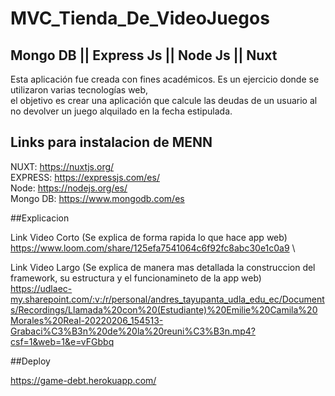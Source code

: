 # MVC_Tienda_De_VideoJuegos

## Mongo DB || Express Js || Node Js || Nuxt 

Esta aplicación fue creada con fines académicos. Es un ejercicio donde se utilizaron varias tecnologías web,\
el objetivo es crear una aplicación que calcule las deudas de un usuario al no devolver un juego alquilado en la fecha estipulada.

## Links para instalacion de MENN

NUXT: https://nuxtjs.org/ \
EXPRESS: https://expressjs.com/es/ \
Node: https://nodejs.org/es/ \
Mongo DB: https://www.mongodb.com/es

##Explicacion

Link Video Corto (Se explica de forma rapida lo que hace app web)\
https://www.loom.com/share/125efa7541064c6f92fc8abc30e1c0a9 \

Link Video Largo (Se explica de manera mas detallada la construccion del framework, su estructura y el funcionamineto de la app web)\
https://udlaec-my.sharepoint.com/:v:/r/personal/andres_tayupanta_udla_edu_ec/Documents/Recordings/Llamada%20con%20(Estudiante)%20Emilie%20Camila%20Morales%20Real-20220206_154513-Grabaci%C3%B3n%20de%20la%20reuni%C3%B3n.mp4?csf=1&web=1&e=vFGbbq

##Deploy

https://game-debt.herokuapp.com/
